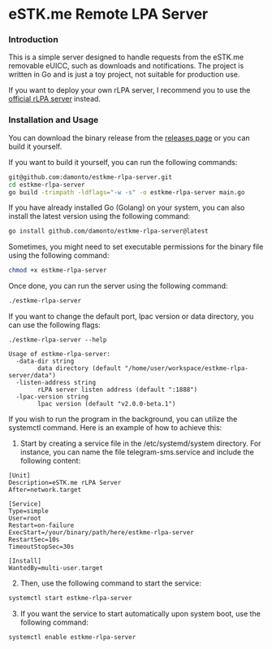 # eSTK.me Remote LPA Server

### Introduction

This is a simple server designed to handle requests from the eSTK.me removable eUICC, such as downloads and notifications. The project is written in Go and is just a toy project, not suitable for production use.

If you want to deploy your own rLPA server, I recommend you to use the [official rLPA server](https://github.com/estkme-group/lpac/blob/main/src/rlpa-server.php) instead.


### Installation and Usage

You can download the binary release from the [releases page](https://github.com/damonto/estkme-rlpa-server/releases) or you can build it yourself.

If you want to build it yourself, you can run the following commands:
```bash
git@github.com:damonto/estkme-rlpa-server.git
cd estkme-rlpa-server
go build -trimpath -ldflags="-w -s" -o estkme-rlpa-server main.go
```

If you have already installed Go (Golang) on your system, you can also install the latest version using the following command:

```bash
go install github.com/damonto/estkme-rlpa-server@latest
```

Sometimes, you might need to set executable permissions for the binary file using the following command:

```bash
chmod +x estkme-rlpa-server
```

Once done, you can run the server using the following command:

```bash
./estkme-rlpa-server
```

If you want to change the default port, lpac version or data directory, you can use the following flags:

```plaintext
./estkme-rlpa-server --help

Usage of estkme-rlpa-server:
  -data-dir string
        data directory (default "/home/user/workspace/estkme-rlpa-server/data")
  -listen-address string
        rLPA server listen address (default ":1888")
  -lpac-version string
        lpac version (default "v2.0.0-beta.1")
```

If you wish to run the program in the background, you can utilize the systemctl command. Here is an example of how to achieve this:

1. Start by creating a service file in the /etc/systemd/system directory. For instance, you can name the file telegram-sms.service and include the following content:

```plaintext
[Unit]
Description=eSTK.me rLPA Server
After=network.target

[Service]
Type=simple
User=root
Restart=on-failure
ExecStart=/your/binary/path/here/estkme-rlpa-server
RestartSec=10s
TimeoutStopSec=30s

[Install]
WantedBy=multi-user.target
```
2. Then, use the following command to start the service:

```bash
systemctl start estkme-rlpa-server
```

3. If you want the service to start automatically upon system boot, use the following command:

```bash
systemctl enable estkme-rlpa-server
```
